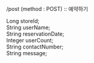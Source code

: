 


/post (method : POST)   :: 예약하기

Long storeId;<br>
String userName;<br>
String reservationDate;<br>
Integer userCount;<br>
String contactNumber;<br>
String message;<br>


